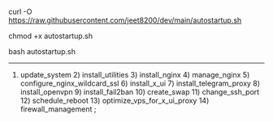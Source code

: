 curl -O https://raw.githubusercontent.com/jeet8200/dev/main/autostartup.sh

chmod +x autostartup.sh

bash autostartup.sh

-------------------------------------
1) update_system 
   2) install_utilities 
   3) install_nginx 
   4) manage_nginx 
   5) configure_nginx_wildcard_ssl 
   6) install_x_ui 
   7) install_telegram_proxy 
   8) install_openvpn 
   9) install_fail2ban 
   10) create_swap 
   11) change_ssh_port 
    12) schedule_reboot 
    13) optimize_vps_for_x_ui_proxy 
     14) firewall_management ;
